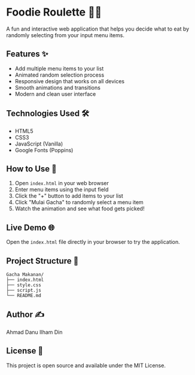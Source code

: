 # Foodie Roulette 🎲🍕

A fun and interactive web application that helps you decide what to eat by randomly selecting from your input menu items.

## Features ✨

- Add multiple menu items to your list
- Animated random selection process
- Responsive design that works on all devices
- Smooth animations and transitions
- Modern and clean user interface

## Technologies Used 🛠

- HTML5
- CSS3
- JavaScript (Vanilla)
- Google Fonts (Poppins)

## How to Use 📖

1. Open `index.html` in your web browser
2. Enter menu items using the input field
3. Click the "+" button to add items to your list
4. Click "Mulai Gacha" to randomly select a menu item
5. Watch the animation and see what food gets picked!

## Live Demo 🌐

Open the `index.html` file directly in your browser to try the application.

## Project Structure 📁

```
Gacha Makanan/
├── index.html
├── style.css
├── script.js
└── README.md
```

## Author ✍️

Ahmad Danu Ilham Din

## License 📝

This project is open source and available under the MIT License.